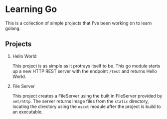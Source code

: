 # Learning Go #

This is a collection of simple projects that I've been working on to learn golang.

## Projects ##

1. Hello World

   This project is as simple as it protrays itself to be. This go module starts up a new
   HTTP REST server with the endpoint `/test` and returns Hello World.

2. File Server

   This project creates a FileServer using the built in FileServer provided by `net/http`.
   The server returns image files from the `static` directory, locating the directory using
   the `osext` module after the project is build to an executable.
